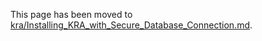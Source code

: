 This page has been moved to [kra/Installing_KRA_with_Secure_Database_Connection.md](kra/Installing_KRA_with_Secure_Database_Connection.md).